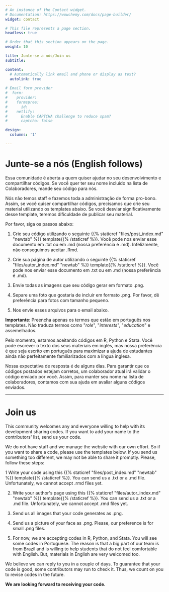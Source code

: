 ```yaml
---
# An instance of the Contact widget.
# Documentation: https://wowchemy.com/docs/page-builder/
widget: contact

# This file represents a page section.
headless: true

# Order that this section appears on the page.
weight: 10

title: Junte-se a nós/Join us
subtitle:

content:
  # Automatically link email and phone or display as text?
  autolink: true
  
# Email form provider
#  form:
#    provider: 
#    formspree:
#      id:
#    netlify:
#      Enable CAPTCHA challenge to reduce spam?
#      captcha: false

design:
  columns: '1'

---
```


# Junte-se a nós (English follows)

Essa comunidade é aberta a quem quiser ajudar no seu desenvolvimento e compartilhar códigos. Se você quer ter seu nome incluído na lista de Colaboradores, mande seu código para nós.

Nós não temos staff e fazemos toda a administração de forma pro-bono. Assim, se você quiser compartilhar códigos, precisamos que crie seu material utilizando os templates abaixo. Se você desviar significativamente desse template, teremos dificuldade de publicar seu material. 

Por favor, siga os passos abaixo:

1) Crie seu código utilizando o seguinte {{% staticref "files/post_index.md" "newtab" %}} template{{% /staticref %}}. Você pode nos enviar esse documento em .txt ou em .md (nossa preferência é .md). Infelizmente, não conseguimos aceitar .Rmd.

2) Crie sua página de autor utilizando o seguinte {{% staticref "files/autor_index.md" "newtab" %}} template{{% /staticref %}}.  Você pode nos enviar esse documento em .txt ou em .md (nossa preferência é .md).

3) Envie todas as imagens que seu código gerar em formato .png.

4) Separe uma foto que gostaria de incluir em formato .png. Por favor, dê preferência para fotos com tamanho pequeno.

5) Nos envie esses arquivos para o email abaixo.

**Importante**: Preencha apenas os termos que estão em português nos templates. Não traduza termos como "*role*", "*interests*", "*education*" e assemelhados.

Pelo momento, estamos aceitando códigos em R, Python e Stata. Você pode escrever o texto dos seus materiais em inglês, mas nossa preferência é que seja escrito em português para maximizar a ajuda de estudantes ainda não perfeitamente familiarizados com a língua inglesa.

Nossa expectativa de resposta é de alguns dias. Para garantir que os códigos postados estejam corretos, um colaborador  atual irá validar o código enviado por você. Assim, para manter seu nome na lista de colaboradores, contamos com sua ajuda em avaliar alguns códigos enviados.


***
 
# Join us
 
This community welcomes any and everyone willing to help with its development sharing codes. If you want to add your name to the contributors' list, send us your code.

We do not have staff and we manage the website with our own effort. So if you want to share a code, please use the templates below. If you send us something too different, we may not be able to share it promptly.
Please, follow these steps:

1 Write your code using this {{% staticref "files/post_index.md" "newtab" %}} template{{% /staticref %}}. You can send us a .txt or a .md file. Unfortunately, we cannot accept .rmd files yet.

2) Write your author's page using this {{% staticref "files/autor_index.md" "newtab" %}} template{{% /staticref %}}. You can send us a .txt or a .md file. Unfortunately, we cannot accept .rmd files yet.

3) Send us all images that your code generates as .png.

4) Send us a picture of your face as .png. Please, our preference is for small .png files.

5) For now, we are accepting codes in R, Python, and Stata. You will see some codes in Portuguese. The reason is that a big part of our team is from Brazil and is willing to help students that do not feel comfortable with English. But, materials in English are very welcomed too. 

We believe we can reply to you in a couple of days. To guarantee that your code is good, some contributors may run to check it. Thus, we count on you to revise codes in the future.

**We are looking forward to receiving your code.**

 
